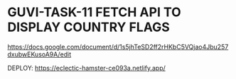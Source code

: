# GUVI-TASK-11 FETCH API TO DISPLAY COUNTRY FLAGS 

https://docs.google.com/document/d/1s5jhTeSD2ff2rHKbC5VQjao4Jbu257dxubwEKusoA9A/edit

DEPLOY:
https://eclectic-hamster-ce093a.netlify.app/
